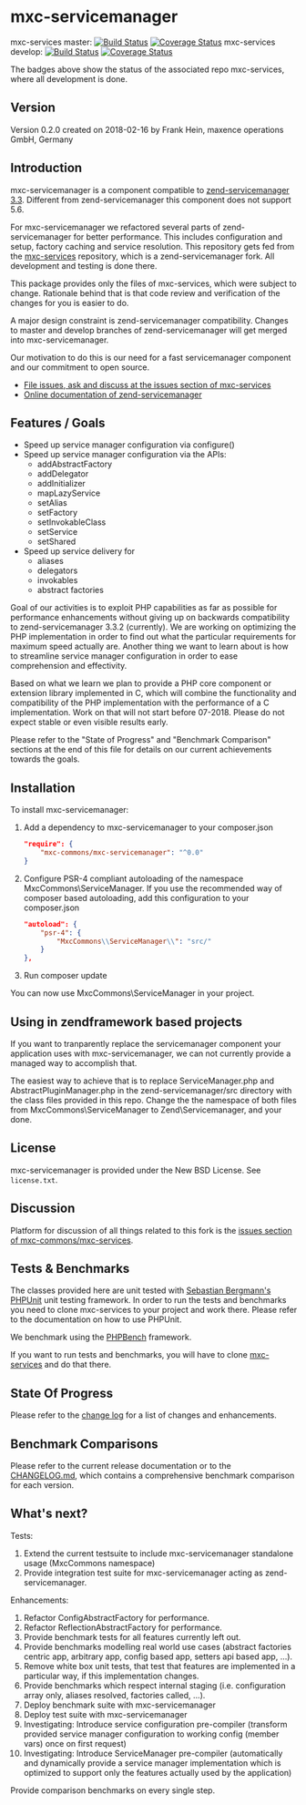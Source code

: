 # mxc-servicemanager

mxc-services master:
[![Build Status](https://secure.travis-ci.org/mxc-commons/mxc-services.svg?branch=master)](https://secure.travis-ci.org/mxc-commons/mxc-services)
[![Coverage Status](https://coveralls.io/repos/github/mxc-commons/mxc-services/badge.svg?branch=master)](https://coveralls.io/github/mxc-commons/mxc-services?branch=master)
mxc-services develop:
[![Build Status](https://secure.travis-ci.org/mxc-commons/mxc-services.svg?branch=develop)](https://secure.travis-ci.org/mxc-commons/mxc-services)
[![Coverage Status](https://coveralls.io/repos/github/mxc-commons/mxc-services/badge.svg?branch=develop)](https://coveralls.io/github/mxc-commons/mxc-services?branch=develop)

The badges above show the status of the associated repo mxc-services, where all development is done.

## Version

Version 0.2.0 created on 2018-02-16 by Frank Hein, maxence operations GmbH, Germany

## Introduction

mxc-servicemanager is a component compatible to [zend-servicemanager  3.3](https://github.com/zendframework/zend-servicemanager "zend-servicemanager").
Different from zend-servicemanager this component does not support 5.6.

For mxc-servicemanager we refactored several parts of zend-servicemanager for better performance. This includes configuration and setup, factory caching and service resolution.
This repository gets fed from the [mxc-services](https://github.com/mxc-commons/mxc-services "mxc-services") repository, which is a zend-servicemanager fork. All development and testing is done there.

This package provides only the files of mxc-services, which were subject to change. Rationale behind that is that code review and verification of the changes for you is easier to do.

A major design constraint is zend-servicemanager compatibility. Changes to master and develop branches of zend-servicemanager will get merged into mxc-servicemanager.

Our motivation to do this is our need for a fast servicemanager component and our commitment to open source.


- [File issues, ask and discuss at the issues section of mxc-services](https://github.com/mxc-commons/mxc-services/issues)
- [Online documentation of zend-servicemanager](https://docs.zendframework.com/zend-servicemanager)

## Features / Goals

* Speed up service manager configuration via configure()
* Speed up service manager configuration via the APIs:
    * addAbstractFactory
    * addDelegator
    * addInitializer
    * mapLazyService
    * setAlias
    * setFactory
    * setInvokableClass
    * setService
    * setShared
* Speed up service delivery for
    * aliases
    * delegators
    * invokables
    * abstract factories

Goal of our activities is to exploit PHP capabilities as far as possible for performance enhancements without giving up on backwards compatibility to
zend-servicemanager 3.3.2 (currently). We are working on optimizing the PHP implementation in order to find out what the particular requirements for
maximum speed actually are. Another thing we want to learn about is how to streamline service manager configuration in order to ease comprehension and
effectivity.

Based on what we learn we plan to provide a PHP core component or extension library implemented in C, which will combine the functionality and
compatibility of the PHP implementation with the performance of a C implementation. Work on that will not start before 07-2018. Please do not expect stable or even visible results early.

Please refer to the "State of Progress" and "Benchmark Comparison" sections at the end of this file for details on our current achievements towards the goals.

## Installation

To install mxc-servicemanager:

1. Add a dependency to mxc-servicemanager to your composer.json


    ```json
    "require": {
        "mxc-commons/mxc-servicemanager": "^0.0"
    }
    ```

2. Configure PSR-4 compliant autoloading of the namespace MxcCommons\ServiceManager. If you use the recommended way of composer based autoloading, add this configuration to your composer.json

    ```json
    "autoload": {
        "psr-4": {
            "MxcCommons\\ServiceManager\\": "src/"
        }
    },
    ```

3. Run composer update

You can now use MxcCommons\ServiceManager in your project.

## Using in zendframework based projects

If you want to tranparently replace the servicemanager component your application uses with mxc-servicemanager, we can not currently provide a managed way to accomplish that.

The easiest way to achieve that is to replace ServiceManager.php and AbstractPluginManager.php  in the zend-servicemanager/src directory with the class files provided in this repo.
Change the the namespace of both files from MxcCommons\ServiceManager to Zend\Servicemanager, and your done.

## License

mxc-servicemanager is provided under the New BSD License. See `license.txt`.

## Discussion

Platform for discussion of all things related to this fork is the [issues section of mxc-commons/mxc-services](https://github.com/mxc-commons/mxc-services/issues).

## Tests & Benchmarks

The classes provided here are unit tested with [Sebastian Bergmann's PHPUnit](https://github.com/sebastianbergmann/phpunit) unit testing framework.
In order to run the tests and benchmarks you need to clone mxc-services to your project and work there. Please refer to the documentation on how
to use PHPUnit.

We benchmark using the [PHPBench](https://github.com/phpbench/phpbench) framework.

If you want to run tests and benchmarks, you will have to clone [mxc-services](https://github.com/mxc-commons/mxc-services "mxc-services") and do that there.

## State Of Progress

Please refer to the [change log](CHANGELOG.md) for a list of changes and enhancements.

## Benchmark Comparisons

Please refer to the current release documentation or to the [CHANGELOG.md](CHANGELOG.md), which contains a comprehensive benchmark comparison for
each version.

## What's next?

Tests:

1. Extend the current testsuite to include mxc-servicemanager standalone usage (MxcCommons namespace)
2. Provide integration test suite for mxc-servicemanager acting as zend-servicemanager.

Enhancements:

1. Refactor ConfigAbstractFactory for performance.
2. Refactor ReflectionAbstractFactory for performance.
3. Provide benchmark tests for all features currently left out.
4. Provide benchmarks modelling real world use cases (abstract factories centric app, arbitrary app, config based app, setters api based app, ...).
5. Remove white box unit tests, that test that features are implemented in a particular way, if this implementation changes.
6. Provide benchmarks which respect internal staging (i.e. configuration array only, aliases resolved, factories called, ...).
7. Deploy benchmark suite with mxc-servicemanager
8. Deploy test suite with mxc-servicemanager
9. Investigating: Introduce service configuration pre-compiler (transform provided service manager configuration to working config (member vars) once on first request)
10. Investigating: Introduce ServiceManager pre-compiler
    (automatically and dynamically provide a service manager implementation which is optimized to support only the features actually used by the application)



Provide comparison benchmarks on every single step.

